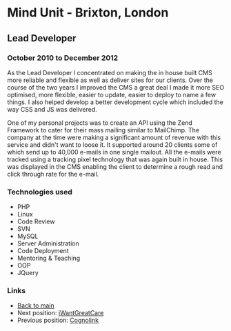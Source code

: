 # Mind Unit - Brixton, London

## Lead Developer
### October 2010 to December 2012

As the Lead Developer I concentrated on making the in house built CMS more reliable and flexible as well as deliver sites for our clients. Over the course of the two years I improved the CMS a great deal I made it more SEO optimised, more flexible, easier to update, easier to deploy to name a few things. I also helped develop a better development cycle which included the way CSS and JS was delivered.

One of my personal projects was to create an API using the Zend Framework to cater for their mass mailing similar to MailChimp. The company at the time were making a significant amount of revenue with this service and didn't want to loose it. It supported around 20 clients some of which send up to 40,000 e-mails in one single mailout. All the e-mails were tracked using a tracking pixel technology that was again built in house. This was displayed in the CMS enabling the client to determine a rough read and click through rate for the e-mail.

### Technologies used

* PHP
* Linux
* Code Review
* SVN
* MySQL
* Server Administration
* Code Deployment
* Mentoring & Teaching
* OOP
* JQuery

### Links

* [Back to main](/)
* Next position: [iWantGreatCare](i-want-great-care.md)
* Previous position: [Cognolink](cognolink.md)
